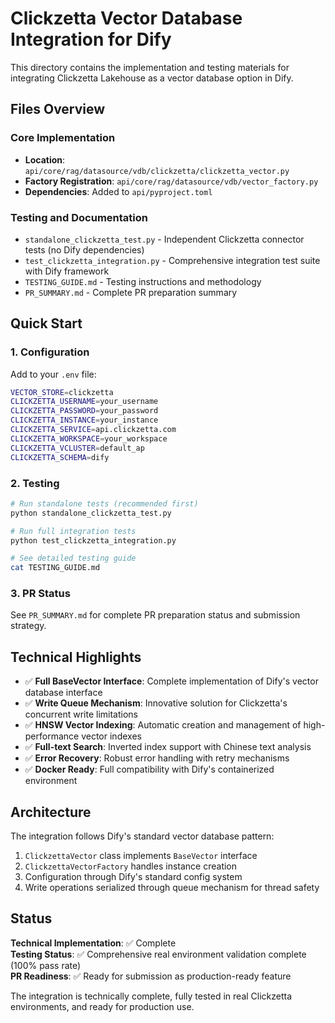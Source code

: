 # Clickzetta Vector Database Integration for Dify

This directory contains the implementation and testing materials for integrating Clickzetta Lakehouse as a vector database option in Dify.

## Files Overview

### Core Implementation
- **Location**: `api/core/rag/datasource/vdb/clickzetta/clickzetta_vector.py`
- **Factory Registration**: `api/core/rag/datasource/vdb/vector_factory.py`
- **Dependencies**: Added to `api/pyproject.toml`

### Testing and Documentation
- `standalone_clickzetta_test.py` - Independent Clickzetta connector tests (no Dify dependencies)
- `test_clickzetta_integration.py` - Comprehensive integration test suite with Dify framework
- `TESTING_GUIDE.md` - Testing instructions and methodology
- `PR_SUMMARY.md` - Complete PR preparation summary

## Quick Start

### 1. Configuration
Add to your `.env` file:
```bash
VECTOR_STORE=clickzetta
CLICKZETTA_USERNAME=your_username
CLICKZETTA_PASSWORD=your_password
CLICKZETTA_INSTANCE=your_instance
CLICKZETTA_SERVICE=api.clickzetta.com
CLICKZETTA_WORKSPACE=your_workspace
CLICKZETTA_VCLUSTER=default_ap
CLICKZETTA_SCHEMA=dify
```

### 2. Testing
```bash
# Run standalone tests (recommended first)
python standalone_clickzetta_test.py

# Run full integration tests
python test_clickzetta_integration.py

# See detailed testing guide
cat TESTING_GUIDE.md
```

### 3. PR Status
See `PR_SUMMARY.md` for complete PR preparation status and submission strategy.

## Technical Highlights

- ✅ **Full BaseVector Interface**: Complete implementation of Dify's vector database interface
- ✅ **Write Queue Mechanism**: Innovative solution for Clickzetta's concurrent write limitations
- ✅ **HNSW Vector Indexing**: Automatic creation and management of high-performance vector indexes
- ✅ **Full-text Search**: Inverted index support with Chinese text analysis
- ✅ **Error Recovery**: Robust error handling with retry mechanisms
- ✅ **Docker Ready**: Full compatibility with Dify's containerized environment

## Architecture

The integration follows Dify's standard vector database pattern:
1. `ClickzettaVector` class implements `BaseVector` interface
2. `ClickzettaVectorFactory` handles instance creation
3. Configuration through Dify's standard config system
4. Write operations serialized through queue mechanism for thread safety

## Status

**Technical Implementation**: ✅ Complete  
**Testing Status**: ✅ Comprehensive real environment validation complete (100% pass rate)  
**PR Readiness**: ✅ Ready for submission as production-ready feature

The integration is technically complete, fully tested in real Clickzetta environments, and ready for production use.